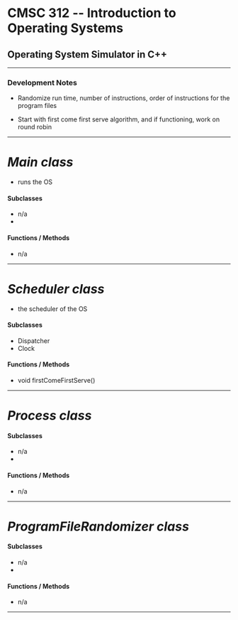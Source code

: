 # CMSC 312 -- Introduction to Operating Systems
## Operating System Simulator in C++

<!-- (email from Bartosz)

	Dear Students,

	On Blackboard you will find an example template for a program file. This is just a suggestion, showing that each instruction should have assigned an individual time quantum required for its completion. At this point instructions do not have individual memory requirements, this will change when we will move to virtual memory.

	The requirements for project part 1 (deadline October 6th) are as follows:

	+ having at least 4 of your own program file templates
	+ having a procedure that reads these program files and generates user-specified number of processes from them (hence randomization of values from templates must be used)
	+ assigning a PCB to each process that stores basic metadata, including process state
	+ having a single scheduler that optimizes the process running cycle
	+ having a dispatcher that changes the status of each process in real time

	All of this must be within a single application, not multiple separate modules. -->

---

### Development Notes
- Randomize run time, number of instructions, order of instructions for the program files

- Start with first come first serve algorithm, and if functioning, work on round robin


---

# *Main class*
- runs the OS

#### Subclasses
- n/a
-

#### Functions / Methods
- n/a

---

# *Scheduler class*
- the scheduler of the OS

#### Subclasses
- Dispatcher
- Clock

#### Functions / Methods
- void firstComeFirstServe()

---

# *Process class*

#### Subclasses
- n/a
-

#### Functions / Methods
- n/a

---

# *ProgramFileRandomizer class*

#### Subclasses
- n/a
-

#### Functions / Methods
- n/a

---
